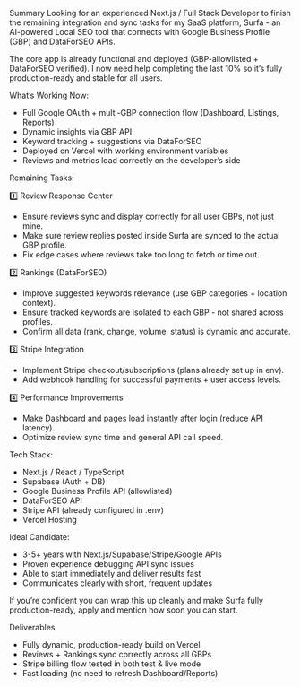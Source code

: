Summary
Looking for an experienced Next.js / Full Stack Developer to finish the remaining integration and sync tasks for my SaaS platform, Surfa - an AI-powered Local SEO tool that connects with Google Business Profile (GBP) and DataForSEO APIs.

The core app is already functional and deployed (GBP-allowlisted + DataForSEO verified). I now need help completing the last 10% so it’s fully production-ready and stable for all users.

What’s Working Now:

- Full Google OAuth + multi-GBP connection flow (Dashboard, Listings, Reports)
- Dynamic insights via GBP API
- Keyword tracking + suggestions via DataForSEO
- Deployed on Vercel with working environment variables
- Reviews and metrics load correctly on the developer’s side


Remaining Tasks:

1️⃣ Review Response Center

- Ensure reviews sync and display correctly for all user GBPs, not just mine.
- Make sure review replies posted inside Surfa are synced to the actual GBP profile.
- Fix edge cases where reviews take too long to fetch or time out.

2️⃣ Rankings (DataForSEO)

- Improve suggested keywords relevance (use GBP categories + location context).
- Ensure tracked keywords are isolated to each GBP - not shared across profiles.
- Confirm all data (rank, change, volume, status) is dynamic and accurate.

3️⃣ Stripe Integration

- Implement Stripe checkout/subscriptions (plans already set up in env).
- Add webhook handling for successful payments + user access levels.

4️⃣ Performance Improvements

- Make Dashboard and pages load instantly after login (reduce API latency).
- Optimize review sync time and general API call speed.

Tech Stack:

- Next.js / React / TypeScript
- Supabase (Auth + DB)
- Google Business Profile API (allowlisted)
- DataForSEO API
- Stripe API (already configured in .env)
- Vercel Hosting

Ideal Candidate:
- 3-5+ years with Next.js/Supabase/Stripe/Google APIs
- Proven experience debugging API sync issues
- Able to start immediately and deliver results fast
- Communicates clearly with short, frequent updates

If you’re confident you can wrap this up cleanly and make Surfa fully production-ready, apply and mention how soon you can start.

Deliverables
- Fully dynamic, production-ready build on Vercel
- Reviews + Rankings sync correctly across all GBPs
- Stripe billing flow tested in both test & live mode
- Fast loading (no need to refresh Dashboard/Reports)